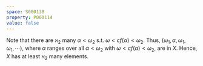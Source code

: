 ```yaml
---
space: S000138
property: P000114
value: false
---
```


Note that there are $\aleph_2$ many $\alpha < \omega_2$ s.t. $\omega < cf(\alpha) < \omega_2$. Thus, $(\omega_1, \alpha, \omega_1, \omega_1, \cdots)$, where $\alpha$ ranges over all $\alpha < \omega_2$ with $\omega < cf(\alpha) < \omega_2$, are in $X$. Hence, $X$ has at least $\aleph_2$ many elements.
